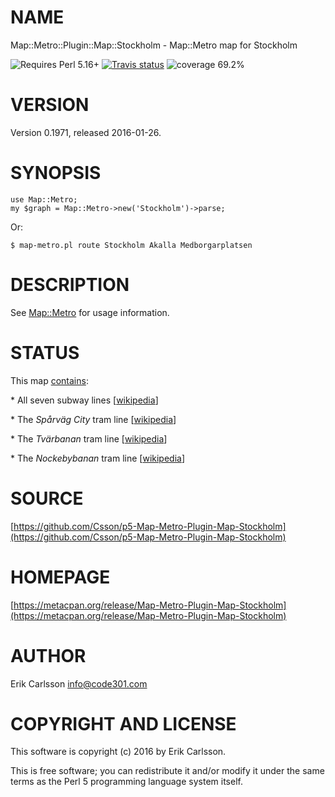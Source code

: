 # NAME

Map::Metro::Plugin::Map::Stockholm - Map::Metro map for Stockholm

![Requires Perl 5.16+](https://img.shields.io/badge/perl-5.16+-brightgreen.svg) [![Travis status](https://api.travis-ci.org/Csson/p5-Map-Metro-Plugin-Map-Stockholm.svg?branch=master)](https://travis-ci.org/Csson/p5-Map-Metro-Plugin-Map-Stockholm) ![coverage 69.2%](https://img.shields.io/badge/coverage-69.2%-red.svg)

# VERSION

Version 0.1971, released 2016-01-26.

# SYNOPSIS

    use Map::Metro;
    my $graph = Map::Metro->new('Stockholm')->parse;

Or:

    $ map-metro.pl route Stockholm Akalla Medborgarplatsen

# DESCRIPTION

See [Map::Metro](https://metacpan.org/pod/Map::Metro) for usage information.

# STATUS

This map [contains](https://metacpan.org/pod/Map::Metro::Plugin::Map::Stockholm):

\* All seven subway lines \[[wikipedia](https://en.wikipedia.org/wiki/Stockholm_metro)\]

\* The _Spårväg City_ tram line \[[wikipedia](https://en.wikipedia.org/wiki/Sp%C3%A5rv%C3%A4g_City)\]

\* The _Tvärbanan_ tram line \[[wikipedia](https://en.wikipedia.org/wiki/Nockebybanan)\]

\* The _Nockebybanan_ tram line \[[wikipedia](https://en.wikipedia.org/wiki/Tv%C3%A4rbanan)\]

# SOURCE

[https://github.com/Csson/p5-Map-Metro-Plugin-Map-Stockholm](https://github.com/Csson/p5-Map-Metro-Plugin-Map-Stockholm)

# HOMEPAGE

[https://metacpan.org/release/Map-Metro-Plugin-Map-Stockholm](https://metacpan.org/release/Map-Metro-Plugin-Map-Stockholm)

# AUTHOR

Erik Carlsson <info@code301.com>

# COPYRIGHT AND LICENSE

This software is copyright (c) 2016 by Erik Carlsson.

This is free software; you can redistribute it and/or modify it under
the same terms as the Perl 5 programming language system itself.
